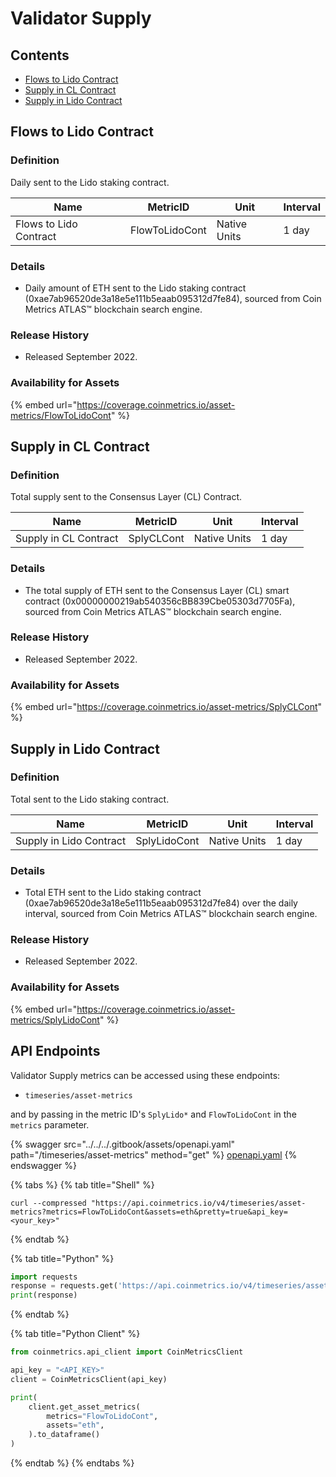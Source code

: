 # Validator Supply

## Contents

* [Flows to Lido Contract](validator-supply.md#flowtolidocont)
* [Supply in CL Contract](validator-supply.md#splyclcont)
* [Supply in Lido Contract](validator-supply.md#splylidocont)

## Flows to Lido Contract <a href="#flowtolidocont" id="flowtolidocont"></a>

### Definition

Daily sent to the Lido staking contract.

| Name                   | MetricID       | Unit         | Interval |
| ---------------------- | -------------- | ------------ | -------- |
| Flows to Lido Contract | FlowToLidoCont | Native Units | 1 day    |

### Details

* Daily amount of ETH sent to the Lido staking contract (0xae7ab96520de3a18e5e111b5eaab095312d7fe84), sourced from Coin Metrics ATLAS™ blockchain search engine.

### Release History

* Released September 2022.

### Availability for Assets

{% embed url="https://coverage.coinmetrics.io/asset-metrics/FlowToLidoCont" %}

## Supply in CL Contract <a href="#splyclcont" id="splyclcont"></a>

### Definition

Total supply sent to the Consensus Layer (CL) Contract.

| Name                  | MetricID   | Unit         | Interval |
| --------------------- | ---------- | ------------ | -------- |
| Supply in CL Contract | SplyCLCont | Native Units | 1 day    |

### Details

* The total supply of ETH sent to the Consensus Layer (CL) smart contract (0x00000000219ab540356cBB839Cbe05303d7705Fa), sourced from Coin Metrics ATLAS™ blockchain search engine.

### Release History

* Released September 2022.

### Availability for Assets

{% embed url="https://coverage.coinmetrics.io/asset-metrics/SplyCLCont" %}

## Supply in Lido Contract <a href="#splylidocont" id="splylidocont"></a>

### Definition

Total sent to the Lido staking contract.

| Name                    | MetricID     | Unit         | Interval |
| ----------------------- | ------------ | ------------ | -------- |
| Supply in Lido Contract | SplyLidoCont | Native Units | 1 day    |

### Details

* Total ETH sent to the Lido staking contract (0xae7ab96520de3a18e5e111b5eaab095312d7fe84) over the daily interval, sourced from Coin Metrics ATLAS™ blockchain search engine.

### Release History

* Released September 2022.

### Availability for Assets

{% embed url="https://coverage.coinmetrics.io/asset-metrics/SplyLidoCont" %}

## API Endpoints

Validator Supply metrics can be accessed using these endpoints:

* `timeseries/asset-metrics`

and by passing in the metric ID's `SplyLido*` and `FlowToLidoCont` in the `metrics` parameter.

{% swagger src="../../../.gitbook/assets/openapi.yaml" path="/timeseries/asset-metrics" method="get" %}
[openapi.yaml](../../../.gitbook/assets/openapi.yaml)
{% endswagger %}

{% tabs %}
{% tab title="Shell" %}
```shell
curl --compressed "https://api.coinmetrics.io/v4/timeseries/asset-metrics?metrics=FlowToLidoCont&assets=eth&pretty=true&api_key=<your_key>"
```
{% endtab %}

{% tab title="Python" %}
```python
import requests
response = requests.get('https://api.coinmetrics.io/v4/timeseries/asset-metrics?metrics=FlowToLidoCont&assets=eth&pretty=true&api_key=<your_key>').json()
print(response)
```
{% endtab %}

{% tab title="Python Client" %}
```python
from coinmetrics.api_client import CoinMetricsClient

api_key = "<API_KEY>"
client = CoinMetricsClient(api_key)

print(
    client.get_asset_metrics(
        metrics="FlowToLidoCont", 
        assets="eth",
    ).to_dataframe()
)
```
{% endtab %}
{% endtabs %}
